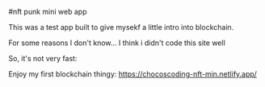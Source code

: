 #nft punk mini web app

This was a test app built to give mysekf a little intro into blockchain.

For some reasons I don't know... I think i didn't code this site well

So, it's not very fast: 

Enjoy my first blockchain thingy: https://chocoscoding-nft-min.netlify.app/

